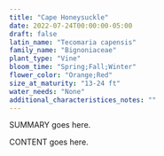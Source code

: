 ```yaml
---
title: "Cape Honeysuckle"
date: 2022-07-24T00:00:00-05:00
draft: false
latin_name: "Tecomaria capensis"
family_name: "Bignoniaceae"
plant_type: "Vine"
bloom_time: "Spring;Fall;Winter"
flower_color: "Orange;Red"
size_at_maturity: "13-24 ft"
water_needs: "None"
additional_characteristices_notes: ""
---
```


SUMMARY goes here.

<!--more-->

CONTENT goes here.